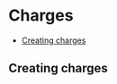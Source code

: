 # Charges

- [Creating charges](#creating_charges)
    
<a name="creating_charges"></a>
## Creating charges

